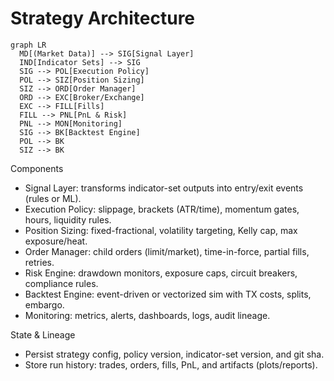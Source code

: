 # Strategy Architecture

```mermaid
graph LR
  MD[(Market Data)] --> SIG[Signal Layer]
  IND[Indicator Sets] --> SIG
  SIG --> POL[Execution Policy]
  POL --> SIZ[Position Sizing]
  SIZ --> ORD[Order Manager]
  ORD --> EXC[Broker/Exchange]
  EXC --> FILL[Fills]
  FILL --> PNL[PnL & Risk]
  PNL --> MON[Monitoring]
  SIG --> BK[Backtest Engine]
  POL --> BK
  SIZ --> BK
```

Components
- Signal Layer: transforms indicator-set outputs into entry/exit events (rules or ML).
- Execution Policy: slippage, brackets (ATR/time), momentum gates, hours, liquidity rules.
- Position Sizing: fixed-fractional, volatility targeting, Kelly cap, max exposure/heat.
- Order Manager: child orders (limit/market), time-in-force, partial fills, retries.
- Risk Engine: drawdown monitors, exposure caps, circuit breakers, compliance rules.
- Backtest Engine: event-driven or vectorized sim with TX costs, splits, embargo.
- Monitoring: metrics, alerts, dashboards, logs, audit lineage.

State & Lineage
- Persist strategy config, policy version, indicator-set version, and git sha.
- Store run history: trades, orders, fills, PnL, and artifacts (plots/reports).

